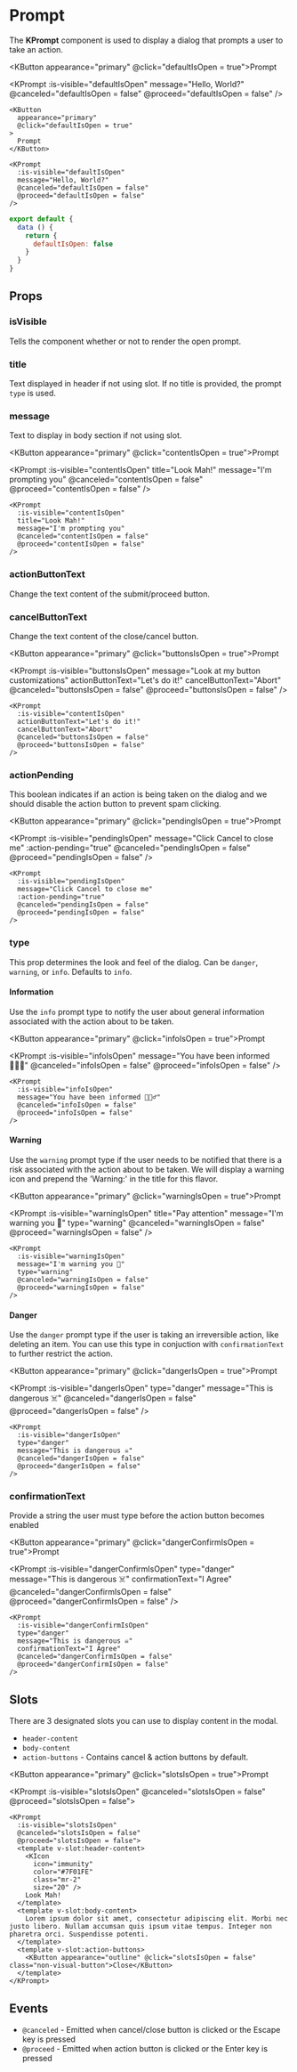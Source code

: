 # Prompt

The **KPrompt** component is used to display a dialog that prompts a user to take an action.

<KButton appearance="primary" @click="defaultIsOpen = true">Prompt</KButton>

<KPrompt
  :is-visible="defaultIsOpen"
  message="Hello, World?"
  @canceled="defaultIsOpen = false"
  @proceed="defaultIsOpen = false"
/>

```vue
<KButton
  appearance="primary"
  @click="defaultIsOpen = true"
>
  Prompt
</KButton>

<KPrompt
  :is-visible="defaultIsOpen"
  message="Hello, World?"
  @canceled="defaultIsOpen = false"
  @proceed="defaultIsOpen = false"
/>
```

```js
export default {
  data () {
    return {
      defaultIsOpen: false
    }
  }
}
```

## Props

### isVisible

Tells the component whether or not to render the open prompt.

### title

Text displayed in header if not using slot. If no title is provided, the prompt `type` is used.

### message

Text to display in body section if not using slot.

<KButton appearance="primary" @click="contentIsOpen = true">Prompt</KButton>

<KPrompt
  :is-visible="contentIsOpen"
  title="Look Mah!"
  message="I'm prompting you"
  @canceled="contentIsOpen = false"
  @proceed="contentIsOpen = false"
/>

```vue
<KPrompt
  :is-visible="contentIsOpen"
  title="Look Mah!"
  message="I'm prompting you"
  @canceled="contentIsOpen = false"
  @proceed="contentIsOpen = false"
/>
```

### actionButtonText

Change the text content of the submit/proceed button.

### cancelButtonText

Change the text content of the close/cancel button.

<KButton appearance="primary" @click="buttonsIsOpen = true">Prompt</KButton>

<KPrompt
  :is-visible="buttonsIsOpen"
  message="Look at my button customizations"
  actionButtonText="Let's do it!"
  cancelButtonText="Abort"
  @canceled="buttonsIsOpen = false"
  @proceed="buttonsIsOpen = false"
/>

```vue
<KPrompt
  :is-visible="contentIsOpen"
  actionButtonText="Let's do it!"
  cancelButtonText="Abort"
  @canceled="buttonsIsOpen = false"
  @proceed="buttonsIsOpen = false"
/>
```

### actionPending

This boolean indicates if an action is being taken on the dialog and we should disable the action button
to prevent spam clicking.

<KButton appearance="primary" @click="pendingIsOpen = true">Prompt</KButton>

<KPrompt
  :is-visible="pendingIsOpen"
  message="Click Cancel to close me"
  :action-pending="true"
  @canceled="pendingIsOpen = false"
  @proceed="pendingIsOpen = false"
/>

```vue
<KPrompt
  :is-visible="pendingIsOpen"
  message="Click Cancel to close me"
  :action-pending="true"
  @canceled="pendingIsOpen = false"
  @proceed="pendingIsOpen = false"
/>
```

### type

This prop determines the look and feel of the dialog. Can be `danger`, `warning`, or `info`. Defaults to `info`.

#### Information

Use the `info` prompt type to notify the user about general information associated with the action about
to be taken.

<KButton appearance="primary" @click="infoIsOpen = true">Prompt</KButton>

<KPrompt
  :is-visible="infoIsOpen"
  message="You have been informed 🕵🏻‍♂️"
  @canceled="infoIsOpen = false"
  @proceed="infoIsOpen = false"
/>

```vue
<KPrompt
  :is-visible="infoIsOpen"
  message="You have been informed 🕵🏻‍♂️"
  @canceled="infoIsOpen = false"
  @proceed="infoIsOpen = false"
/>
```

#### Warning

Use the `warning` prompt type if the user needs to be notified that there is a risk associated with the action
about to be taken. We will display a warning icon and prepend the 'Warning:' in the title for this flavor.

<KButton appearance="primary" @click="warningIsOpen = true">Prompt</KButton>

<KPrompt
  :is-visible="warningIsOpen"
  title="Pay attention"
  message="I'm warning you 🤔"
  type="warning"
  @canceled="warningIsOpen = false"
  @proceed="warningIsOpen = false"
/>

```vue
<KPrompt
  :is-visible="warningIsOpen"
  message="I'm warning you 🤔"
  type="warning"
  @canceled="warningIsOpen = false"
  @proceed="warningIsOpen = false"
/>
```

#### Danger

Use the `danger` prompt type if the user is taking an irreversible action, like deleting an item. You can use this
type in conjuction with `confirmationText` to further restrict the action.

<KButton appearance="primary" @click="dangerIsOpen = true">Prompt</KButton>

<KPrompt
  :is-visible="dangerIsOpen"
  type="danger"
  message="This is dangerous ☠️"
  @canceled="dangerIsOpen = false"
  @proceed="dangerIsOpen = false"
/>

```vue
<KPrompt
  :is-visible="dangerIsOpen"
  type="danger"
  message="This is dangerous ☠️"
  @canceled="dangerIsOpen = false"
  @proceed="dangerIsOpen = false"
/>
```

### confirmationText

Provide a string the user must type before the action button becomes enabled

<KButton appearance="primary" @click="dangerConfirmIsOpen = true">Prompt</KButton>

<KPrompt
  :is-visible="dangerConfirmIsOpen"
  type="danger"
  message="This is dangerous ☠️"
  confirmationText="I Agree"
  @canceled="dangerConfirmIsOpen = false"
  @proceed="dangerConfirmIsOpen = false"
/>

```vue
<KPrompt
  :is-visible="dangerConfirmIsOpen"
  type="danger"
  message="This is dangerous ☠️"
  confirmationText="I Agree"
  @canceled="dangerConfirmIsOpen = false"
  @proceed="dangerConfirmIsOpen = false"
/>
```

## Slots

There are 3 designated slots you can use to display content in the modal.

- `header-content`
- `body-content`
- `action-buttons` - Contains cancel & action buttons by default.

<KButton appearance="primary" @click="slotsIsOpen = true">Prompt</KButton>

<KPrompt
  :is-visible="slotsIsOpen"
  @canceled="slotsIsOpen = false"
  @proceed="slotsIsOpen = false">
  <template v-slot:header-content>
    <KIcon
      icon="immunity"
      color="#7F01FE"
      class="mr-2"
      size="20" />
    Look Mah!
  </template>
  <template v-slot:body-content>
    Lorem ipsum dolor sit amet, consectetur adipiscing elit. Morbi nec justo libero. Nullam accumsan quis ipsum vitae tempus. Integer non pharetra orci. Suspendisse potenti.
  </template>
  <template v-slot:action-buttons>
    <KButton appearance="outline" @click="slotsIsOpen = false" class="non-visual-button">Close</KButton>
  </template>
</KPrompt>

```vue
<KPrompt
  :is-visible="slotsIsOpen"
  @canceled="slotsIsOpen = false"
  @proceed="slotsIsOpen = false">
  <template v-slot:header-content>
    <KIcon
      icon="immunity"
      color="#7F01FE"
      class="mr-2"
      size="20" />
    Look Mah!
  </template>
  <template v-slot:body-content>
    Lorem ipsum dolor sit amet, consectetur adipiscing elit. Morbi nec justo libero. Nullam accumsan quis ipsum vitae tempus. Integer non pharetra orci. Suspendisse potenti.
  </template>
  <template v-slot:action-buttons>
    <KButton appearance="outline" @click="slotsIsOpen = false" class="non-visual-button">Close</KButton>
  </template>
</KPrompt>
```

## Events

- `@canceled` - Emitted when cancel/close button is clicked or the Escape key is pressed
- `@proceed` - Emitted when action button is clicked or the Enter key is pressed

<script>
export default {
  data () {
    return {
      buttonsIsOpen: false,
      contentIsOpen: false,
      dangerIsOpen: false,
      dangerConfirmIsOpen: false,
      defaultIsOpen: false,
      infoIsOpen: false,
      pendingIsOpen: false,
      slotsIsOpen: false,
      warningIsOpen: false
    }
  }
}
</script>
